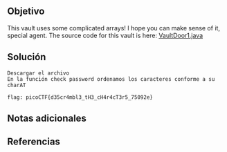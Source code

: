 ## Objetivo

This vault uses some complicated arrays! I hope you can make sense of it, special agent. The source code for this vault is here: [VaultDoor1.java](https://jupiter.challenges.picoctf.org/static/ff2585f7afd21b81f69d2fbe37c081ae/VaultDoor1.java)
## Solución

```
Descargar el archivo
En la función check password ordenamos los caracteres conforme a su charAT

flag: picoCTF{d35cr4mbl3_tH3_cH4r4cT3r5_75092e}
```
## Notas adicionales

## Referencias